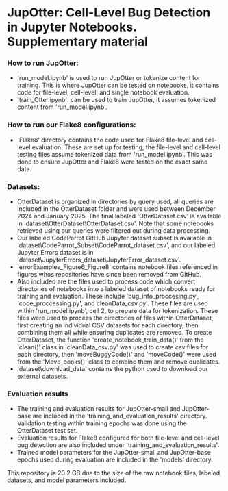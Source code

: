 # JupOtter: Cell-Level Bug Detection in Jupyter Notebooks. Supplementary material


### How to run JupOtter:
- 'run_model.ipynb' is used to run JupOtter or tokenize content for training. This is where JupOtter can be tested on notebooks, it contains code for file-level, cell-level, and single notebook evaluation.
- 'train_Otter.ipynb': can be used to train JupOtter, it assumes tokenized content from 'run_model.ipynb'. 


### How to run our Flake8 configurations:
- 'Flake8' directory contains the code used for Flake8 file-level and cell-level evaluation. These are set up for testing, the file-level and cell-level testing files assume tokenized data from 'run_model.ipynb'. This was done to ensure JupOtter and Flake8 were tested on the exact same data.

### Datasets:
- OtterDataset is organized in directories by query used, all queries are included in the OtterDataset folder and were used between December 2024 and January 2025. The final labeled 'OtterDataset.csv' is available in 'dataset\OtterDataset\OtterDataset.csv'. Note that some notebooks retrieved using our queries were filtered out during data processing.
- Our labeled CodeParrot GitHub Jupyter dataset subset is available in 'dataset\CodeParrot_Subset\CodeParrot_dataset.csv', and our labeled Jupyter Errors dataset is in 'dataset\JupyterErrors_dataset\JupyterError_dataset.csv'.
- 'errorExamples_Figure6_Figure8' contains notebook files referenced in figures whos repositories have since been removed from GitHub.
- Also included are the files used to process code which convert directories of notebooks into a labeled dataset of notebooks ready for training and evaluation. These include 'bug_info_proccesing.py', 'code_proccessing.py', and cleanData_csv.py'. These files are used within 'run_model.ipynb', cell 2, to prepare data for tokenization. These files were used to process the directories of files within OtterDataset, first creating an individual CSV datasets for each directory, then combining them all while ensuring duplicates are removed. To create OtterDataset, the function 'create_notebook_train_data()' from the 'clean()' class in 'cleanData_csv.py' was used to create csv files for each directory, then 'moveBuggyCode()' and 'moveCode()' were used from the 'Move_books()' class to combine them and remove duplicates.
- 'dataset\download_data' contains the python used to download our external datasets.

### Evaluation results
- The training and evaluation results for JupOtter-small and JupOtter-base are included in the 'training_and_evaluation_results' directory. Validation testing within training epochs was done using the OtterDataset test set.
- Evaluation results for Flake8 configured for both file-level and cell-level bug detection are also included under 'training_and_evaluation_results'.
- Trained model parameters for the JupOtter-small and JupOtter-base epochs used during evaluation are included in the 'models' directory.



This repository is 20.2 GB due to the size of the raw notebook files, labeled datasets, and model parameters included.








